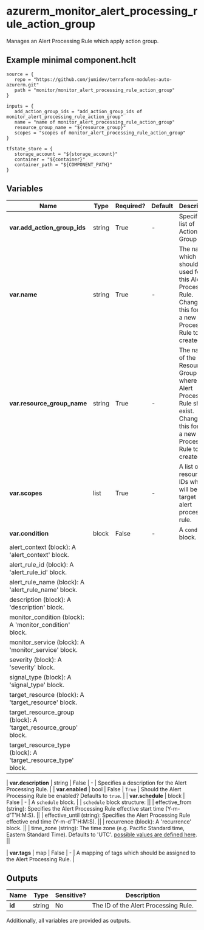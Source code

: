 # azurerm_monitor_alert_processing_rule_action_group

Manages an Alert Processing Rule which apply action group.

## Example minimal component.hclt

```hcl
source = {
   repo = "https://github.com/jumidev/terraform-modules-auto-azurerm.git" 
   path = "monitor/monitor_alert_processing_rule_action_group" 
}

inputs = {
   add_action_group_ids = "add_action_group_ids of monitor_alert_processing_rule_action_group" 
   name = "name of monitor_alert_processing_rule_action_group" 
   resource_group_name = "${resource_group}" 
   scopes = "scopes of monitor_alert_processing_rule_action_group" 
}

tfstate_store = {
   storage_account = "${storage_account}" 
   container = "${container}" 
   container_path = "${COMPONENT_PATH}" 
}

```

## Variables

| Name | Type | Required? |  Default  |  Description |
| ---- | ---- | --------- |  ----------- | ----------- |
| **var.add_action_group_ids** | string | True | -  |  Specifies a list of Action Group IDs. | 
| **var.name** | string | True | -  |  The name which should be used for this Alert Processing Rule. Changing this forces a new Alert Processing Rule to be created. | 
| **var.resource_group_name** | string | True | -  |  The name of the Resource Group where the Alert Processing Rule should exist. Changing this forces a new Alert Processing Rule to be created. | 
| **var.scopes** | list | True | -  |  A list of resource IDs which will be the target of alert processing rule. | 
| **var.condition** | block | False | -  |  A `condition` block. | | `condition` block structure: || 
|   alert_context (block): A 'alert_context' block. ||
|   alert_rule_id (block): A 'alert_rule_id' block. ||
|   alert_rule_name (block): A 'alert_rule_name' block. ||
|   description (block): A 'description' block. ||
|   monitor_condition (block): A 'monitor_condition' block. ||
|   monitor_service (block): A 'monitor_service' block. ||
|   severity (block): A 'severity' block. ||
|   signal_type (block): A 'signal_type' block. ||
|   target_resource (block): A 'target_resource' block. ||
|   target_resource_group (block): A 'target_resource_group' block. ||
|   target_resource_type (block): A 'target_resource_type' block. ||

| **var.description** | string | False | -  |  Specifies a description for the Alert Processing Rule. | 
| **var.enabled** | bool | False | `True`  |  Should the Alert Processing Rule be enabled? Defaults to `true`. | 
| **var.schedule** | block | False | -  |  A `schedule` block. | | `schedule` block structure: || 
|   effective_from (string): Specifies the Alert Processing Rule effective start time (Y-m-d'T'H:M:S). ||
|   effective_until (string): Specifies the Alert Processing Rule effective end time (Y-m-d'T'H:M:S). ||
|   recurrence (block): A 'recurrence' block. ||
|   time_zone (string): The time zone (e.g. Pacific Standard time, Eastern Standard Time). Defaults to 'UTC'. [possible values are defined here](https://docs.microsoft.com/en-us/previous-versions/windows/embedded/ms912391(v=winembedded.11)). ||

| **var.tags** | map | False | -  |  A mapping of tags which should be assigned to the Alert Processing Rule. | 



## Outputs

| Name | Type | Sensitive? | Description |
| ---- | ---- | --------- | --------- |
| **id** | string | No  | The ID of the Alert Processing Rule. | 

Additionally, all variables are provided as outputs.
